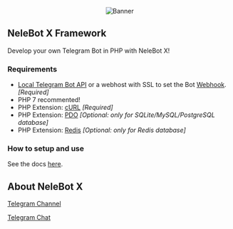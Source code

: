 <p align="center"> 
    <img src="https://telegra.ph/file/f508ceecf6dedc95c3be1.jpg" alt="Banner" /> 
</p>

## NeleBot X Framework

Develop your own Telegram Bot in PHP with NeleBot X!

### Requirements

- [Local Telegram Bot API](https://github.com/tdlib/telegram-bot-api) or a webhost with SSL to set the Bot [Webhook](https://core.telegram.org/bots/api#setwebhook). *[Required]*
- PHP 7 recommented!
- PHP Extension: [cURL](https://www.php.net/manual/en/book.curl.php) *[Required]*
- PHP Extension: [PDO](https://www.php.net/manual/en/book.pdo.php) *[Optional: only for SQLite/MySQL/PostgreSQL database]*
- PHP Extension: [Redis](https://github.com/phpredis/phpredis) *[Optional: only for Redis database]*

### How to setup and use

See the docs [here](./docs).

## About NeleBot X

[Telegram Channel](https://t.me/NeleBotX)

[Telegram Chat](https://t.me/NeleBotXSupport)
